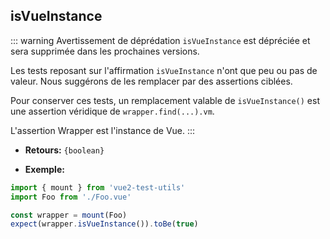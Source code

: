 ## isVueInstance

::: warning Avertissement de déprédation
`isVueInstance` est dépréciée et sera supprimée dans les prochaines versions.

Les tests reposant sur l'affirmation `isVueInstance` n'ont que peu ou pas de valeur. Nous suggérons de les remplacer par des assertions ciblées.

Pour conserver ces tests, un remplacement valable de `isVueInstance()` est une assertion véridique de `wrapper.find(...).vm`.

L'assertion Wrapper est l'instance de Vue.
:::

- **Retours:** `{boolean}`

- **Exemple:**

```js
import { mount } from 'vue2-test-utils'
import Foo from './Foo.vue'

const wrapper = mount(Foo)
expect(wrapper.isVueInstance()).toBe(true)
```

